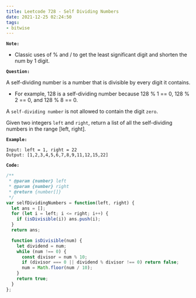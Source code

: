 ```yaml
---
title: Leetcode 728 - Self Dividing Numbers
date: 2021-12-25 02:24:50
tags:
- bitwise
---
```

**`Note:`**
- Classic uses of % and / to get the least significant digit and shorten the num by 1 digit.

**`Question:`**

A self-dividing number is a number that is divisible by every digit it contains.

- For example, 128 is a self-dividing number because 128 % 1 == 0, 128 % 2 == 0, and 128 % 8 == 0.

A `self-dividing number` is not allowed to contain the digit `zero`.

Given two integers `left` and `right`, return a list of all the self-dividing numbers in the range [left, right].

**`Example:`**
```
Input: left = 1, right = 22
Output: [1,2,3,4,5,6,7,8,9,11,12,15,22]
```

**`Code:`**
```javascript
/**
 * @param {number} left
 * @param {number} right
 * @return {number[]}
 */
var selfDividingNumbers = function(left, right) {
  let ans = [];
  for (let i = left; i <= right; i++) {
    if (isDivisible(i)) ans.push(i);
  }
  return ans;

  function isDivisible(num) {
    let dividend = num;
    while (num !== 0) {
      const divisor = num % 10;
      if (divisor === 0 || dividend % divisor !== 0) return false;
      num = Math.floor(num / 10);
    }
    return true;
  }
};
```